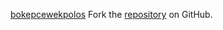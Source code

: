 [bokepcewekpolos](https://bokepcewekpolos.pages.dev)
Fork the [repository](https://github.com/lapelive) on GitHub.